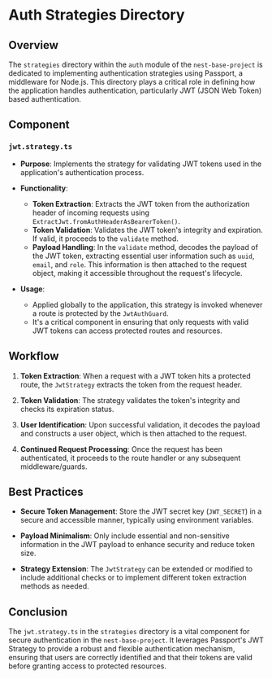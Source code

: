 # Auth Strategies Directory

## Overview

The `strategies` directory within the `auth` module of the `nest-base-project` is dedicated to implementing authentication strategies using Passport, a middleware for Node.js. This directory plays a critical role in defining how the application handles authentication, particularly JWT (JSON Web Token) based authentication.

## Component

### `jwt.strategy.ts`

- **Purpose**: Implements the strategy for validating JWT tokens used in the application's authentication process.
  
- **Functionality**: 
  - **Token Extraction**: Extracts the JWT token from the authorization header of incoming requests using `ExtractJwt.fromAuthHeaderAsBearerToken()`.
  - **Token Validation**: Validates the JWT token's integrity and expiration. If valid, it proceeds to the `validate` method.
  - **Payload Handling**: In the `validate` method, decodes the payload of the JWT token, extracting essential user information such as `uuid`, `email`, and `role`. This information is then attached to the request object, making it accessible throughout the request's lifecycle.

- **Usage**: 
  - Applied globally to the application, this strategy is invoked whenever a route is protected by the `JwtAuthGuard`.
  - It's a critical component in ensuring that only requests with valid JWT tokens can access protected routes and resources.

## Workflow

1. **Token Extraction**: When a request with a JWT token hits a protected route, the `JwtStrategy` extracts the token from the request header.

2. **Token Validation**: The strategy validates the token's integrity and checks its expiration status.

3. **User Identification**: Upon successful validation, it decodes the payload and constructs a user object, which is then attached to the request.

4. **Continued Request Processing**: Once the request has been authenticated, it proceeds to the route handler or any subsequent middleware/guards.

## Best Practices

- **Secure Token Management**: Store the JWT secret key (`JWT_SECRET`) in a secure and accessible manner, typically using environment variables.

- **Payload Minimalism**: Only include essential and non-sensitive information in the JWT payload to enhance security and reduce token size.

- **Strategy Extension**: The `JwtStrategy` can be extended or modified to include additional checks or to implement different token extraction methods as needed.

## Conclusion

The `jwt.strategy.ts` in the `strategies` directory is a vital component for secure authentication in the `nest-base-project`. It leverages Passport's JWT Strategy to provide a robust and flexible authentication mechanism, ensuring that users are correctly identified and that their tokens are valid before granting access to protected resources.
